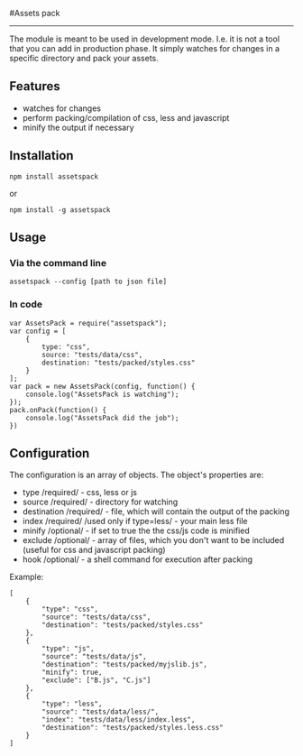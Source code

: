 #Assets pack

--- 

The module is meant to be used in development mode. I.e. it is not a tool that you can add in production phase. It simply watches for changes in a specific directory and pack your assets.

## Features

- watches for changes
- perform packing/compilation of css, less and javascript
- minify the output if necessary

## Installation

    npm install assetspack

or

    npm install -g assetspack

## Usage

### Via the command line

    assetspack --config [path to json file]

### In code

    var AssetsPack = require("assetspack");
    var config = [
        {
            type: "css",
            source: "tests/data/css",
            destination: "tests/packed/styles.css"
        }
    ];
    var pack = new AssetsPack(config, function() {
        console.log("AssetsPack is watching");
    });
    pack.onPack(function() {
        console.log("AssetsPack did the job"); 
    })

## Configuration

The configuration is an array of objects. The object's properties are:

- type /required/ - css, less or js
- source /required/ - directory for watching
- destination /required/ - file, which will contain the output of the packing
- index /required/ /used only if type=less/ - your main less file
- minify /optional/ - if set to true the the css/js code is minified
- exclude /optional/ - array of files, which you don't want to be included (useful for css and javascript packing)
- hook /optional/ - a shell command for execution after packing

Example:

    [
        {
            "type": "css",
            "source": "tests/data/css",
            "destination": "tests/packed/styles.css"
        },
        {
            "type": "js",
            "source": "tests/data/js",
            "destination": "tests/packed/myjslib.js",
            "minify": true,
            "exclude": ["B.js", "C.js"]
        },
        {
            "type": "less",
            "source": "tests/data/less/",
            "index": "tests/data/less/index.less",
            "destination": "tests/packed/styles.less.css"
        }
    ]